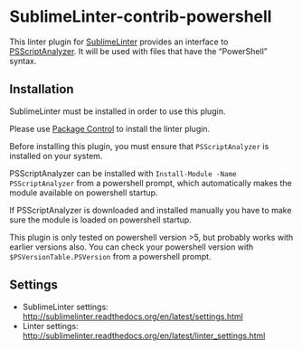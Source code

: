 SublimeLinter-contrib-powershell
================================

This linter plugin for [SublimeLinter](https://github.com/SublimeLinter/SublimeLinter) provides an interface to [PSScriptAnalyzer](https://github.com/PowerShell/PSScriptAnalyzer). It will be used with files that have the “PowerShell” syntax.

## Installation
SublimeLinter must be installed in order to use this plugin. 

Please use [Package Control](https://packagecontrol.io) to install the linter plugin.

Before installing this plugin, you must ensure that `PSScriptAnalyzer` is installed on your system.  

PSScriptAnalyzer can be installed with `Install-Module -Name PSScriptAnalyzer` from a powershell prompt, which automatically makes the module available on powershell startup.  

If PSScriptAnalyzer is downloaded and installed manually you have to make sure the module is loaded on powershell startup.  

This plugin is only tested on powershell version >5, but probably works with earlier versions also.
You can check your powershell version with `$PSVersionTable.PSVersion` from a powershell prompt.

## Settings
- SublimeLinter settings: http://sublimelinter.readthedocs.org/en/latest/settings.html
- Linter settings: http://sublimelinter.readthedocs.org/en/latest/linter_settings.html
